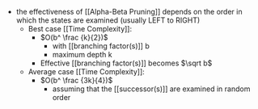 - the effectiveness of [[Alpha-Beta Pruning]] depends on the order in which the states are examined (usually LEFT to RIGHT)
	- Best case [[Time Complexity]]: 
		- $O(b^ \frac {k}{2})$
			- with [[branching factor(s)]] b
			- maximum depth k
		- Effective [[branching factor(s)]] becomes $\sqrt b$
	- Average case [[Time Complexity]]:
		- $O(b^ \frac {3k}{4})$
			- assuming that the [[successor(s)]] are examined in random order